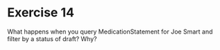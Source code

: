 # Exercise 14

What happens when you query MedicationStatement for Joe Smart and filter by a status of draft? Why?